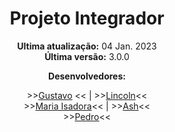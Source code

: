<!-- [
    author: elseif;
    type: readme;
] -->

<div align='center'>
    <h1>Projeto Integrador</h1>
</div>

<div align='center'>
    <p><strong>Ultima atualização:</strong> 04 Jan. 2023<br><strong>Última versão:</strong> 3.0.0</p>
    <p><strong>Desenvolvedores:</strong></p>
    >><a target='_blank' href='https://github.com/drypzz'>Gustavo</a> << |
    >><a target='_blank' href='https://github.com/function404'>Lincoln</a><< <br>
    >><a target='_blank' href='https://github.com/isadoralb'>Maria Isadora</a><< |
    >><a target='_blank' href='https://github.com/ashzinho'>Ash</a><< <br>
    >><a target='_blank' href='https://github.com/zezinhacker'>Pedro</a><<
</div>
